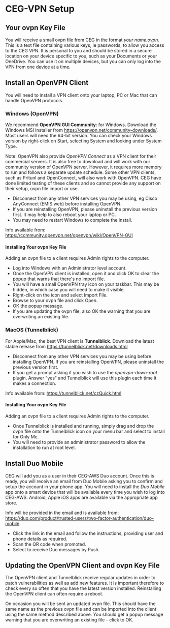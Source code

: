 # CEG-VPN Setup

## Your ovpn Key File
You will receive a small ovpn file from CEG in the format *your name.ovpn.* This is a text file containing various keys, ie passwords, to allow you access to the CEG VPN. It is personal to you and should be stored in a secure location on your device specific to you, such as your Documents or your OneDrive. You can use it on multiple devices, but you can only log into the VPN from one device at a time.

## Install an OpenVPN Client
You will need to install a VPN client onto your laptop, PC or Mac that can handle OpenVPN protocols.
### Windows (OpenVPN)
We recommend **OpenVPN GUI Community**: for Windows. Download the Windows MSI Installer from <https://openvpn.net/community-downloads/>. Most users will need the 64-bit version. You can check your Windows version by right-click on Start, selecting System and looking under System Type. 

Note: OpenVPN also provide *OpenVPN Connect* as a VPN client for their commercial servers. It is also free to download and will work with our community version of OpenVPN server. However, it requires more memory to run and follows a separate update schedule. Some other VPN clients, such as Pritunl and OpenConnect, will also work with OpenVPN. CEG have done limited testing of these clients and so cannot provide any support on their setup, ovpn file import or use.

- Disconnect from any other VPN services you may be using, eg Cisco AnyConnect (EMIS web) before installing OpenVPN. 
- If you are reinstalling OpenVPN, please uninstall the previous version first. It may help to also reboot your laptop or PC. 
- You may need to restart Windows to complete the install.

Info available from: <https://community.openvpn.net/openvpn/wiki/OpenVPN-GUI>

#### Installing Your ovpn Key File
Adding an ovpn file to a client requires Admin rights to the computer.

- Log into Windows with an Administrator level account. 
- Once the OpenVPN client is installed, open it and click OK to clear the popup that warns that there's no import file.
- You will have a small OpenVPN tray icon on your taskbar. This may be hidden, in which case you will need to make it visible. 
- Right-click on the icon and select Import File.  
- Browse to your ovpn file and click Open.  
- OK the popup message.
- If you are updating the ovpn file, also OK the warning that you are overwriting an existing file.

### MacOS (Tunnelblick)
For Apple/Mac, the best VPN client is **Tunnelblick**. Download the latest stable release from <https://tunnelblick.net/downloads.html>

- Disconnect from any other VPN services you may be using before installing OpenVPN. If you are reinstalling OpenVPN, please uninstall the previous version first.
- If you get a prompt asking if you wish to use the _openvpn-down-root_ plugin. Answer "yes" and Tunnelblick will use this plugin each time it makes a connection.

Info available from: <https://tunnelblick.net/czQuick.html>

#### Installing Your ovpn Key File
Adding an ovpn file to a client requires Admin rights to the computer.

- Once Tunnelblick is installed and running, simply drag and drop the ovpn file onto the Tunnelblick icon on your menu bar and select to install for Only Me.
- You will need to provide an administrator password to allow the installation to run at root level.

## Install Duo Mobile
CEG will add you as a user in their CEG-AWS Duo account. Once this is ready, you will receive an email from Duo Mobile asking you to confirm and setup the account in your phone app. You will need to install the _Duo Mobile_ app onto a smart device that will be available every time you wish to log into CEG-AWS. Android, Apple iOS apps are available via the appropriate app store.

Info will be provided in the email and is available from: <https://duo.com/product/trusted-users/two-factor-authentication/duo-mobile>

- Click the link in the email and follow the instructions, providing user and phone details as required.
- Scan the QR code when promoted.
- Select to receive Duo messages by Push.

## Updating the OpenVPN Client and ovpn Key File
The OpenVPN client and Tunnelblick receive regular updates in order to patch vulnerabilities as well as add new features. It is important therefore to check every so often that you have the latest version installed. Reinstalling the OpenVPN client can often require a reboot.

On occasion you will be sent an updated ovpn file. This should have the same name as the previous ovpn file and can be imported into the client using the same method described above. You should get a popup message warning that you are overwriting an existing file – click to OK.